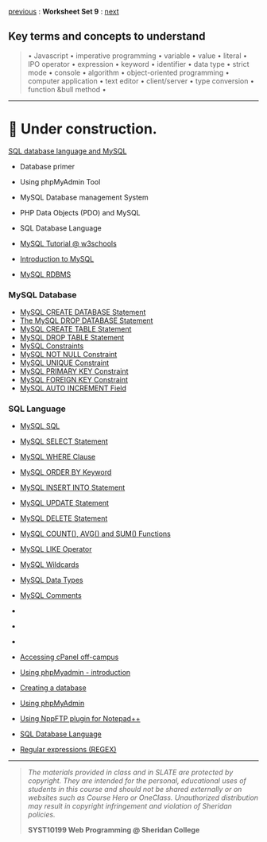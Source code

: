 [previous](set08.md) 
: **Worksheet Set 9**
: [next](set10.md)


## Key terms and concepts to understand
> &bull; Javascript  &bull; imperative programming  &bull; variable  &bull; value  &bull; literal  &bull; IPO operator &bull; expression  &bull; keyword  &bull; identifier  &bull;  data type &bull; strict mode  &bull; console  &bull;  algorithm  &bull; object-oriented programming  &bull; computer application  &bull;  text editor  &bull; client/server  &bull;  type conversion  &bull; function &bull method &bull;
> 
---



# 🚧 Under construction. 

[SQL database language and MySQL](https://ebajcar.github.io/web10199/material/material_databases.html#) 
- Database primer
- Using phpMyAdmin Tool
- MySQL Database management System
- PHP Data Objects (PDO) and MySQL
- SQL Database Language

- [MySQL Tutorial @ w3schools](https://www.w3schools.com/mysql/default.asp)
- [Introduction to MySQL](https://www.w3schools.com/mysql/mysql_intro.asp)
- [MySQL RDBMS](https://www.w3schools.com/mysql/mysql_rdbms.asp)


### MySQL Database
- [MySQL CREATE DATABASE Statement](https://www.w3schools.com/mysql/mysql_create_db.asp)
- [The MySQL DROP DATABASE Statement](https://www.w3schools.com/mysql/mysql_drop_db.asp)
- [MySQL CREATE TABLE Statement](https://www.w3schools.com/mysql/mysql_create_table.asp)
- [MySQL DROP TABLE Statement](https://www.w3schools.com/mysql/mysql_drop_table.asp)
- [MySQL Constraints](https://www.w3schools.com/mysql/mysql_constraints.asp)
- [MySQL NOT NULL Constraint](https://www.w3schools.com/mysql/mysql_notnull.asp)
- [MySQL UNIQUE Constraint](https://www.w3schools.com/mysql/mysql_unique.asp)
- [MySQL PRIMARY KEY Constraint](https://www.w3schools.com/mysql/mysql_primarykey.asp)
- [MySQL FOREIGN KEY Constraint](https://www.w3schools.com/mysql/mysql_foreignkey.asp)
- [MySQL AUTO INCREMENT Field](https://www.w3schools.com/mysql/mysql_autoincrement.asp)


### SQL Language
- [MySQL SQL](https://www.w3schools.com/mysql/mysql_sql.asp)
- [MySQL SELECT Statement](https://www.w3schools.com/mysql/mysql_select.asp)
- [MySQL WHERE Clause](https://www.w3schools.com/mysql/mysql_where.asp)
- [MySQL ORDER BY Keyword](https://www.w3schools.com/mysql/mysql_orderby.asp)
- [MySQL INSERT INTO Statement](https://www.w3schools.com/mysql/mysql_insert.asp)
- [MySQL UPDATE Statement](https://www.w3schools.com/mysql/mysql_update.asp)
- [MySQL DELETE Statement](https://www.w3schools.com/mysql/mysql_delete.asp)
- [MySQL COUNT(), AVG() and SUM() Functions](https://www.w3schools.com/mysql/mysql_count_avg_sum.asp)
- [MySQL LIKE Operator](https://www.w3schools.com/mysql/mysql_like.asp)
- [MySQL Wildcards](https://www.w3schools.com/mysql/mysql_wildcards.asp)
- [MySQL Data Types](https://www.w3schools.com/mysql/mysql_datatypes.asp)
- [MySQL Comments](https://www.w3schools.com/mysql/mysql_comments.asp)



- []()
- []()
- []()
  
 - [Accessing cPanel off-campus](https://share.vidyard.com/watch/3gdnQsTP1L6CBJsyhRGWEU?)
 - [Using phpMyadmin - introduction](https://share.vidyard.com/watch/pnMPft49epWVZUW5wwtsNP?)
 - [Creating a database](https://share.vidyard.com/watch/fm3LLNWqLdE2igybs7XzJW?)
 - [Using phpMyAdmin](https://docs.google.com/presentation/d/1urjt2XYhK6lYhbnliHItXcqR1YJsTUlBg-LD_HEOmtM/edit?usp=sharing)
 - [Using NppFTP plugin for Notepad++](https://docs.google.com/presentation/d/1PKOd280CTncLTCt6lVViehX4VIAenkliytauEMyKGJ8/edit?usp=sharing)
 - [SQL Database Language](https://docs.google.com/presentation/d/1B-LP4QXjzS5WqR9m9d6M5K6M-NJY7WvVH3iQqVI9_8I/edit?usp=sharing)
 - [Regular expressions (REGEX)](https://docs.google.com/presentation/d/1GcQDqW8Rt65JNguCD3_WBzFpdU6HrGs2Tr1W4OrLNwk/edit?usp=sharing)



  
---
> *The materials provided in class and in SLATE are protected by copyright. They are intended for the personal, educational uses of students in this course and should not be shared externally or on websites such as Course Hero or OneClass. Unauthorized distribution may result in copyright infringement and violation of Sheridan policies.*
> 
> **SYST10199 Web Programming @ Sheridan College**
